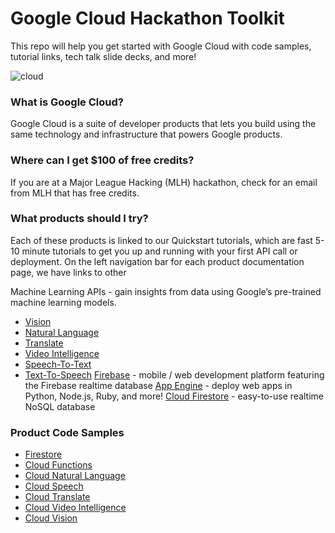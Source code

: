 # Google Cloud Hackathon Toolkit

This repo will help you get started with Google Cloud with code samples, tutorial links, tech talk slide decks, and more!

<!-- https://cloud.google.com/blog/products/gcp/readers-choice-top-google-cloud-platform-stories-of-2018 -->
![cloud](https://user-images.githubusercontent.com/744973/63130880-bbd43600-bf70-11e9-91e7-0e7167771b5e.gif)

### What is Google Cloud?
Google Cloud is a suite of developer products that lets you build using the same technology and infrastructure that powers Google products.

### Where can I get $100 of free credits?
If you are at a Major League Hacking (MLH) hackathon, check for an email from MLH that has free credits.

### What products should I try?
Each of these products is linked to our Quickstart tutorials, which are fast 5-10 minute tutorials to get you up and running with your first API call or deployment. On the left navigation bar for each product documentation page, we have links to other

Machine Learning APIs - gain insights from data using Google’s pre-trained machine learning models.
- [Vision](https://cloud.google.com/vision/docs/quickstart-client-libraries)
- [Natural Language](https://cloud.google.com/natural-language/docs/quickstart-client-libraries)
- [Translate](https://cloud.google.com/translate/docs/quickstart-client-libraries)
- [Video Intelligence](https://cloud.google.com/video-intelligence/docs/quickstart-client-libraries)
- [Speech-To-Text](https://cloud.google.com/speech-to-text/docs/quickstart-client-libraries)
- [Text-To-Speech](https://cloud.google.com/text-to-speech/docs/quickstart-client-libraries)
[Firebase](https://firebase.google.com) - mobile / web development platform featuring the Firebase realtime database
[App Engine](https://cloud.google.com/appengine/docs) - deploy web apps in Python, Node.js, Ruby, and more!
[Cloud Firestore](https://cloud.google.com/firestore/docs/quickstart-servers) - easy-to-use realtime NoSQL database

### Product Code Samples

- [Firestore](firestore/README.md)
- [Cloud Functions](functions/README.md)
- [Cloud Natural Language](language/README.md)
- [Cloud Speech](speech/README.md)
- [Cloud Translate](translate/README.md)
- [Cloud Video Intelligence](video/README.md)
- [Cloud Vision](vision/README.md)
